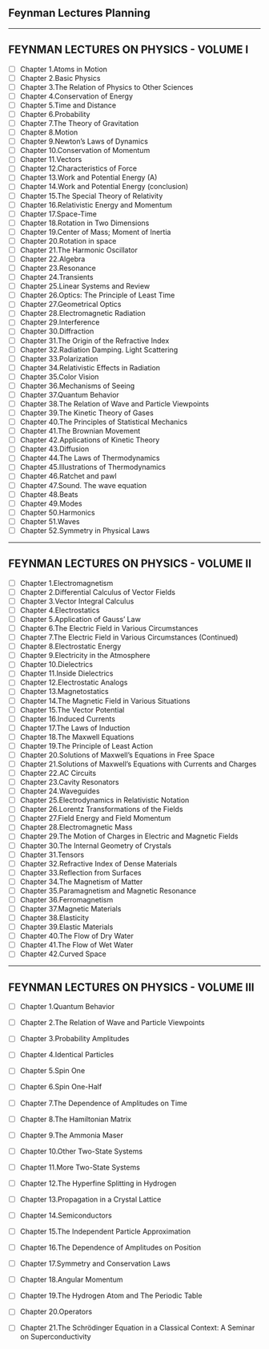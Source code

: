 ## Feynman Lectures Planning

-------------------------------------------------------------------
FEYNMAN LECTURES ON PHYSICS - VOLUME I
-------------------------------------------------------------------

- [ ] Chapter 1.Atoms in Motion
- [ ] Chapter 2.Basic Physics
- [ ] Chapter 3.The Relation of Physics to Other Sciences
- [ ] Chapter 4.Conservation of Energy
- [ ] Chapter 5.Time and Distance
- [ ] Chapter 6.Probability
- [ ] Chapter 7.The Theory of Gravitation
- [ ] Chapter 8.Motion
- [ ] Chapter 9.Newton’s Laws of Dynamics
- [ ] Chapter 10.Conservation of Momentum
- [ ] Chapter 11.Vectors
- [ ] Chapter 12.Characteristics of Force
- [ ] Chapter 13.Work and Potential Energy (A)
- [ ] Chapter 14.Work and Potential Energy (conclusion)
- [ ] Chapter 15.The Special Theory of Relativity
- [ ] Chapter 16.Relativistic Energy and Momentum
- [ ] Chapter 17.Space-Time
- [ ] Chapter 18.Rotation in Two Dimensions
- [ ] Chapter 19.Center of Mass; Moment of Inertia
- [ ] Chapter 20.Rotation in space
- [ ] Chapter 21.The Harmonic Oscillator
- [ ] Chapter 22.Algebra
- [ ] Chapter 23.Resonance
- [ ] Chapter 24.Transients
- [ ] Chapter 25.Linear Systems and Review
- [ ] Chapter 26.Optics: The Principle of Least Time
- [ ] Chapter 27.Geometrical Optics
- [ ] Chapter 28.Electromagnetic Radiation
- [ ] Chapter 29.Interference
- [ ] Chapter 30.Diffraction
- [ ] Chapter 31.The Origin of the Refractive Index
- [ ] Chapter 32.Radiation Damping. Light Scattering
- [ ] Chapter 33.Polarization
- [ ] Chapter 34.Relativistic Effects in Radiation
- [ ] Chapter 35.Color Vision
- [ ] Chapter 36.Mechanisms of Seeing
- [ ] Chapter 37.Quantum Behavior
- [ ] Chapter 38.The Relation of Wave and Particle Viewpoints
- [ ] Chapter 39.The Kinetic Theory of Gases
- [ ] Chapter 40.The Principles of Statistical Mechanics
- [ ] Chapter 41.The Brownian Movement
- [ ] Chapter 42.Applications of Kinetic Theory
- [ ] Chapter 43.Diffusion
- [ ] Chapter 44.The Laws of Thermodynamics
- [ ] Chapter 45.Illustrations of Thermodynamics
- [ ] Chapter 46.Ratchet and pawl
- [ ] Chapter 47.Sound. The wave equation
- [ ] Chapter 48.Beats
- [ ] Chapter 49.Modes
- [ ] Chapter 50.Harmonics
- [ ] Chapter 51.Waves
- [ ] Chapter 52.Symmetry in Physical Laws

-------------------------------------------------------------------
FEYNMAN LECTURES ON PHYSICS - VOLUME II
-------------------------------------------------------------------

- [ ] Chapter 1.Electromagnetism
- [ ] Chapter 2.Differential Calculus of Vector Fields
- [ ] Chapter 3.Vector Integral Calculus
- [ ] Chapter 4.Electrostatics
- [ ] Chapter 5.Application of Gauss’ Law
- [ ] Chapter 6.The Electric Field in Various Circumstances
- [ ] Chapter 7.The Electric Field in Various Circumstances (Continued)
- [ ] Chapter 8.Electrostatic Energy
- [ ] Chapter 9.Electricity in the Atmosphere
- [ ] Chapter 10.Dielectrics
- [ ] Chapter 11.Inside Dielectrics
- [ ] Chapter 12.Electrostatic Analogs
- [ ] Chapter 13.Magnetostatics
- [ ] Chapter 14.The Magnetic Field in Various Situations
- [ ] Chapter 15.The Vector Potential
- [ ] Chapter 16.Induced Currents
- [ ] Chapter 17.The Laws of Induction
- [ ] Chapter 18.The Maxwell Equations
- [ ] Chapter 19.The Principle of Least Action
- [ ] Chapter 20.Solutions of Maxwell’s Equations in Free Space
- [ ] Chapter 21.Solutions of Maxwell’s Equations with Currents and Charges
- [ ] Chapter 22.AC Circuits
- [ ] Chapter 23.Cavity Resonators
- [ ] Chapter 24.Waveguides
- [ ] Chapter 25.Electrodynamics in Relativistic Notation
- [ ] Chapter 26.Lorentz Transformations of the Fields
- [ ] Chapter 27.Field Energy and Field Momentum
- [ ] Chapter 28.Electromagnetic Mass
- [ ] Chapter 29.The Motion of Charges in Electric and Magnetic Fields
- [ ] Chapter 30.The Internal Geometry of Crystals
- [ ] Chapter 31.Tensors
- [ ] Chapter 32.Refractive Index of Dense Materials
- [ ] Chapter 33.Reflection from Surfaces
- [ ] Chapter 34.The Magnetism of Matter
- [ ] Chapter 35.Paramagnetism and Magnetic Resonance
- [ ] Chapter 36.Ferromagnetism
- [ ] Chapter 37.Magnetic Materials
- [ ] Chapter 38.Elasticity
- [ ] Chapter 39.Elastic Materials
- [ ] Chapter 40.The Flow of Dry Water
- [ ] Chapter 41.The Flow of Wet Water
- [ ] Chapter 42.Curved Space

-------------------------------------------------------------------
FEYNMAN LECTURES ON PHYSICS - VOLUME III
-------------------------------------------------------------------

- [ ] Chapter 1.Quantum Behavior
- [ ] Chapter 2.The Relation of Wave and Particle Viewpoints
- [ ] Chapter 3.Probability Amplitudes
- [ ] Chapter 4.Identical Particles
- [ ] Chapter 5.Spin One
- [ ] Chapter 6.Spin One-Half
- [ ] Chapter 7.The Dependence of Amplitudes on Time
- [ ] Chapter 8.The Hamiltonian Matrix
- [ ] Chapter 9.The Ammonia Maser
- [ ] Chapter 10.Other Two-State Systems
- [ ] Chapter 11.More Two-State Systems
- [ ] Chapter 12.The Hyperfine Splitting in Hydrogen
- [ ] Chapter 13.Propagation in a Crystal Lattice
- [ ] Chapter 14.Semiconductors
- [ ] Chapter 15.The Independent Particle Approximation
- [ ] Chapter 16.The Dependence of Amplitudes on Position
- [ ] Chapter 17.Symmetry and Conservation Laws
- [ ] Chapter 18.Angular Momentum
- [ ] Chapter 19.The Hydrogen Atom and The Periodic Table
- [ ] Chapter 20.Operators
- [ ] Chapter 21.The Schrödinger Equation in a Classical Context: A Seminar on Superconductivity

